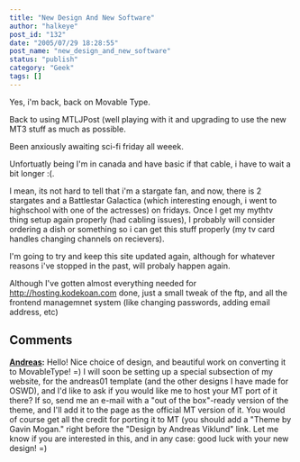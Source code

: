 ```yaml
---
title: "New Design And New Software"
author: "halkeye"
post_id: "132"
date: "2005/07/29 18:28:55"
post_name: "new_design_and_new_software"
status: "publish"
category: "Geek"
tags: []
---
```


Yes, i'm back, back on Movable Type.  

Back to using MTLJPost (well playing with it and upgrading to use the new MT3 stuff as much as possible.

Been anxiously awaiting sci-fi friday all weeek.  

Unfortuatly being I'm in canada and have basic if that cable, i have to wait a bit longer :(.  

I mean, its not hard to tell that i'm a stargate fan, and now, there is 2 stargates and a Battlestar Galactica (which interesting enough, i went to highschool with one of the actresses) on fridays. Once I get my mythtv thing setup again properly (had cabling issues), I probably will consider ordering a dish or something so i can get this stuff properly (my tv card handles changing channels on recievers).

I'm going to try and keep this site updated again, although for whatever reasons i've stopped in the past, will probaly happen again.

Although I've gotten almost everything needed for http://hosting.kodekoan.com done, just a small tweak of the ftp, and all the frontend managemnet system (like changing passwords, adding email address, etc)

## Comments

**[Andreas](#2 "2005-07-31 13:35:02"):** Hello! Nice choice of design, and beautiful work on converting it to MovableType! =) I will soon be setting up a special subsection of my website, for the andreas01 template (and the other designs I have made for OSWD), and I'd like to ask if you would like me to host your MT port of it there? If so, send me an e-mail with a "out of the box"-ready version of the theme, and I'll add it to the page as the official MT version of it. You would of course get all the credit for porting it to MT (you should add a "Theme by Gavin Mogan." right before the "Design by Andreas Viklund" link. Let me know if you are interested in this, and in any case: good luck with your new design! =)

